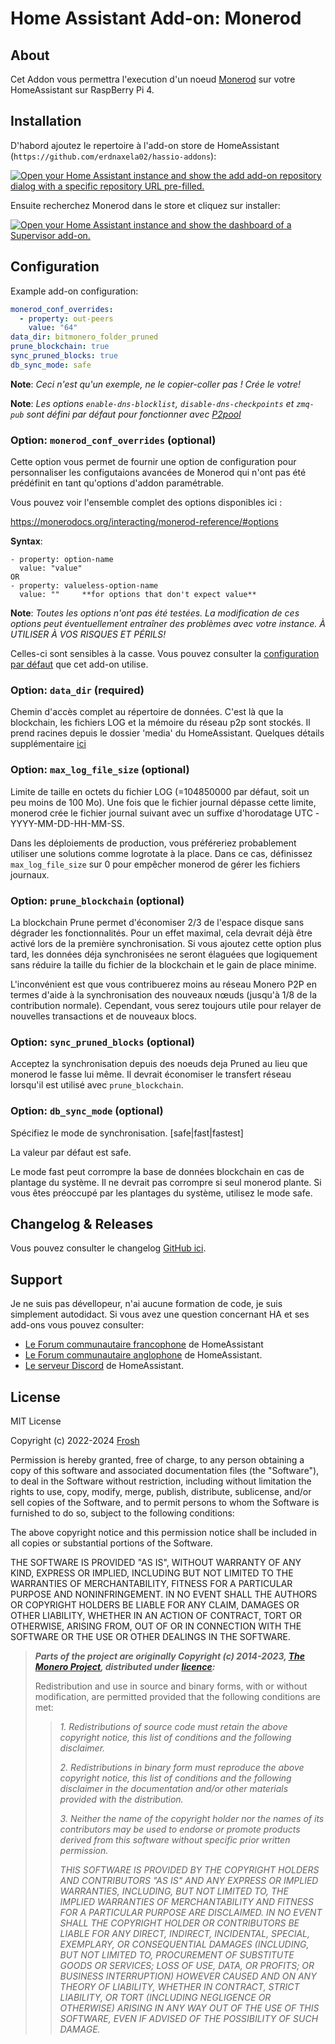 # Home Assistant Add-on: Monerod

## About

Cet Addon vous permettra l'execution d'un noeud [Monerod][getmonero] sur votre
HomeAssistant sur RaspBerry Pi 4.

## Installation

D'habord ajoutez le repertoire à l'add-on store de HomeAssistant (`https://github.com/erdnaxela02/hassio-addons`):

[![Open your Home Assistant instance and show the add add-on repository dialog
with a specific repository URL pre-filled.][add-repo-shield]][add-repo]

Ensuite recherchez Monerod dans le store et cliquez sur installer:

[![Open your Home Assistant instance and show the dashboard of a Supervisor add-on.][add-addon-shield]][add-addon]

## Configuration

Example add-on configuration:

```yaml
monerod_conf_overrides:
  - property: out-peers
    value: "64"
data_dir: bitmonero_folder_pruned
prune_blockchain: true
sync_pruned_blocks: true
db_sync_mode: safe
```

**Note**: _Ceci n'est qu'un exemple, ne le copier-coller pas ! Crée le votre!_

**Note**: _Les options `enable-dns-blocklist`, `disable-dns-checkpoints` et `zmq-pub`
sont défini par défaut pour fonctionner avec [P2pool][p2pool]_

### Option: `monerod_conf_overrides` (optional)

Cette option vous permet de fournir une option de configuration pour personnaliser
les configutaions avancées de Monerod qui n'ont pas été prédéfinit en tant qu'options
d'addon paramétrable.

Vous pouvez voir l'ensemble complet des options disponibles ici :

<https://monerodocs.org/interacting/monerod-reference/#options>

**Syntax**:

```conf_syntax
- property: option-name
  value: "value"
OR
- property: valueless-option-name
  value: ""     **for options that don't expect value**
```

**Note**: _Toutes les options n'ont pas été testées. La modification de ces options
peut éventuellement entraîner des problèmes avec votre instance.
À UTILISER À VOS RISQUES ET PÉRILS!_

Celles-ci sont sensibles à la casse. Vous pouvez consulter la
[configuration par défaut][default-config] que cet add-on utilise.

### Option: `data_dir` (required)

Chemin d'accès complet au répertoire de données. C'est là que la blockchain, les
fichiers LOG et la mémoire du réseau p2p sont stockés. Il prend racines depuis le
dossier 'media' du HomeAssistant. Quelques détails supplémentaire [ici][datadir]

### Option: `max_log_file_size` (optional)

Limite de taille en octets du fichier LOG (=104850000 par défaut, soit un peu moins
de 100 Mo). Une fois que le fichier journal dépasse cette limite, monerod crée le
fichier journal suivant avec un suffixe d'horodatage UTC -YYYY-MM-DD-HH-MM-SS.

Dans les déploiements de production, vous préféreriez probablement utiliser une
solutions comme logrotate à la place. Dans ce cas, définissez `max_log_file_size`
sur 0 pour empêcher monerod de gérer les fichiers journaux.

### Option: `prune_blockchain` (optional)

La blockchain Prune permet d'économiser 2/3 de l'espace disque sans dégrader les
fonctionnalités. Pour un effet maximal, cela devrait déjà être activé lors de la
première synchronisation. Si vous ajoutez cette option plus tard, les données déja
synchronisées ne seront élaguées que logiquement sans réduire la taille du fichier
de la blockchain et le gain de place minime.

L'inconvénient est que vous contribuerez moins au réseau Monero P2P en termes d'aide
à la synchronisation des nouveaux nœuds (jusqu'à 1/8 de la contribution normale).
Cependant, vous serez toujours utile pour relayer de nouvelles transactions et de
nouveaux blocs.

### Option: `sync_pruned_blocks` (optional)

Acceptez la synchronisation depuis des noeuds deja Pruned au lieu que monerod le
fasse lui même. Il devrait économiser le transfert réseau lorsqu'il est utilisé
avec `prune_blockchain`.

### Option: `db_sync_mode` (optional)

Spécifiez le mode de synchronisation. [safe|fast|fastest]

La valeur par défaut est safe.

Le mode fast peut corrompre la base de données blockchain en cas de plantage du système.
Il ne devrait pas corrompre si seul monerod plante. Si vous êtes préoccupé par les
plantages du système, utilisez le mode safe.

## Changelog & Releases

Vous pouvez consulter le changelog [GitHub ici][releases].

## Support

Je ne suis pas dévellopeur, n'ai aucune formation de code, je suis simplement autodidact.
Si vous avez une question concernant HA et ses add-ons vous pouvez consulter:

- [Le Forum communautaire francophone][hacf] de HomeAssistant
- [Le Forum communautaire anglophone][forum] de HomeAssistant.
- [Le serveur Discord][discord-ha] de HomeAssistant.

## License

MIT License

Copyright (c) 2022-2024 [Frosh][Frosh]

Permission is hereby granted, free of charge, to any person obtaining a copy
of this software and associated documentation files (the "Software"), to deal
in the Software without restriction, including without limitation the rights
to use, copy, modify, merge, publish, distribute, sublicense, and/or sell
copies of the Software, and to permit persons to whom the Software is
furnished to do so, subject to the following conditions:

The above copyright notice and this permission notice shall be included in all
copies or substantial portions of the Software.

THE SOFTWARE IS PROVIDED "AS IS", WITHOUT WARRANTY OF ANY KIND, EXPRESS OR
IMPLIED, INCLUDING BUT NOT LIMITED TO THE WARRANTIES OF MERCHANTABILITY,
FITNESS FOR A PARTICULAR PURPOSE AND NONINFRINGEMENT. IN NO EVENT SHALL THE
AUTHORS OR COPYRIGHT HOLDERS BE LIABLE FOR ANY CLAIM, DAMAGES OR OTHER
LIABILITY, WHETHER IN AN ACTION OF CONTRACT, TORT OR OTHERWISE, ARISING FROM,
OUT OF OR IN CONNECTION WITH THE SOFTWARE OR THE USE OR OTHER DEALINGS IN THE
SOFTWARE.

> **_Parts of the project are originally Copyright (c) 2014-2023, [The Monero Project][themoneroproject],
> distributed under [licence][monerolicense]:_**
>
> Redistribution and use in source and binary forms, with or without modification,
> are permitted provided that the following conditions are met:
>
> > _1. Redistributions of source code must retain the above copyright notice, this
> > list of conditions and the following disclaimer._
> >
> > _2. Redistributions in binary form must reproduce the above copyright notice,
> > this list of conditions and the following disclaimer in the documentation and/or
> > other materials provided with the distribution._
> >
> > _3. Neither the name of the copyright holder nor the names of its contributors
> > may be used to endorse or promote products derived from this software without
> > specific prior written permission._
> >
> > _THIS SOFTWARE IS PROVIDED BY THE COPYRIGHT HOLDERS AND CONTRIBUTORS "AS IS"
> > AND ANY EXPRESS OR IMPLIED WARRANTIES, INCLUDING, BUT NOT LIMITED TO, THE IMPLIED
> > WARRANTIES OF MERCHANTABILITY AND FITNESS FOR A PARTICULAR PURPOSE ARE
> > DISCLAIMED. IN NO EVENT SHALL THE COPYRIGHT HOLDER OR CONTRIBUTORS BE LIABLE
> > FOR ANY DIRECT, INDIRECT, INCIDENTAL, SPECIAL, EXEMPLARY, OR CONSEQUENTIAL
> > DAMAGES (INCLUDING, BUT NOT LIMITED TO, PROCUREMENT OF SUBSTITUTE GOODS OR
> > SERVICES; LOSS OF USE, DATA, OR PROFITS; OR BUSINESS INTERRUPTION) HOWEVER
> > CAUSED AND ON ANY THEORY OF LIABILITY, WHETHER IN CONTRACT, STRICT LIABILITY,
> > OR TORT (INCLUDING NEGLIGENCE OR OTHERWISE) ARISING IN ANY WAY OUT OF THE USE
> > OF THIS SOFTWARE, EVEN IF ADVISED OF THE POSSIBILITY OF SUCH DAMAGE._

[add-addon]: https://my.home-assistant.io/redirect/supervisor_addon/?addon=c751e21a_monerod
[add-addon-shield]: https://my.home-assistant.io/badges/supervisor_addon.svg
[add-repo]: https://my.home-assistant.io/redirect/supervisor_add_addon_repository/?repository_url=https%3A%2F%2Fgithub.com%2Ferdnaxela02%2Fhassio-addons
[add-repo-shield]: https://my.home-assistant.io/badges/supervisor_add_addon_repository.svg
[discord-ha]: https://discord.gg/c5DvZ4e
[forum]: https://community.home-assistant.io
[hacf]: https://forum.hacf.fr/
[Frosh]: https://github.com/erdnaxela02
[releases]: https://github.com/erdnaxela02/addon-monerod/releases
[getmonero]: https://www.getmonero.org/
[datadir]: https://monerodocs.org/interacting/overview/#data-directory
[themoneroproject]: https://github.com/monero-project
[monerolicense]: https://github.com/monero-project/monero/blob/master/LICENSE
[default-config]: https://github.com/erdnaxela02/addon-monerod/blob/main/monerod/rootfs/etc/monerod/bitmonero.conf
[p2pool]: https://github.com/SChernykh/p2pool
